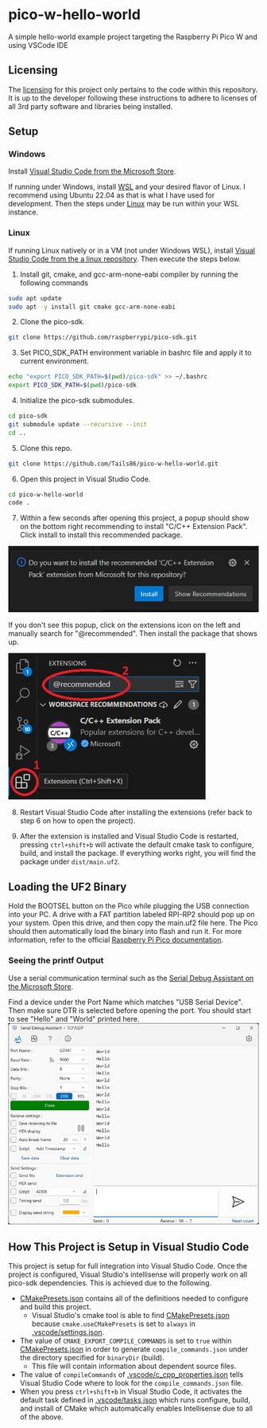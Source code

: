 # pico-w-hello-world

A simple hello-world example project targeting the Raspberry Pi Pico W and using VSCode IDE

## Licensing

The [licensing](LICENSE) for this project only pertains to the code within this repository. It is up to the developer following these instructions to adhere to licenses of all 3rd party software and libraries being installed.

## Setup

### Windows

Install [Visual Studio Code from the Microsoft Store](https://apps.microsoft.com/detail/xp9khm4bk9fz7q).

If running under Windows, install [WSL](https://docs.microsoft.com/en-us/windows/wsl/install) and your desired flavor of Linux. I recommend using Ubuntu 22.04 as that is what I have used for development. Then the steps under [Linux](#linux) may be run within your WSL instance.

### Linux

If running Linux natively or in a VM (not under Windows WSL), install [Visual Studio Code from the a linux repository](https://code.visualstudio.com/docs/setup/linux). Then execute the steps below.

1. Install git, cmake, and gcc-arm-none-eabi compiler by running the following commands
```bash
sudo apt update
sudo apt -y install git cmake gcc-arm-none-eabi
```

2. Clone the pico-sdk.
```bash
git clone https://github.com/raspberrypi/pico-sdk.git
```

3. Set PICO_SDK_PATH environment variable in bashrc file and apply it to current environment.
```bash
echo "export PICO_SDK_PATH=$(pwd)/pico-sdk" >> ~/.bashrc
export PICO_SDK_PATH=$(pwd)/pico-sdk
```

4. Initialize the pico-sdk submodules.
```bash
cd pico-sdk
git submodule update --recursive --init
cd ..
```

5. Clone this repo.
```bash
git clone https://github.com/Tails86/pico-w-hello-world.git
```

6. Open this project in Visual Studio Code.
```bash
cd pico-w-hello-world
code .
```

7. Within a few seconds after opening this project, a popup should show on the bottom right recommending to install "C/C++ Extension Pack". Click install to install this recommended package.

![install extensions popup](docs/install_extensions_popup.jpg)

If you don't see this popup, click on the extensions icon on the left and manually search for "@recommended". Then install the package that shows up.

![extensions search](docs/extensions_search.jpg)

8. Restart Visual Studio Code after installing the extensions (refer back to step 6 on how to open the project).

9. After the extension is installed and Visual Studio Code is restarted, pressing `ctrl+shift+b` will activate the default cmake task to configure, build, and install the package. If everything works right, you will find the package under `dist/main.uf2`.

## Loading the UF2 Binary

Hold the BOOTSEL button on the Pico while plugging the USB connection into your PC. A drive with a FAT partition labeled RPI-RP2 should pop up on your system. Open this drive, and then copy the main.uf2 file here. The Pico should then automatically load the binary into flash and run it. For more information, refer to the official [Raspberry Pi Pico documentation](https://www.raspberrypi.com/documentation/microcontrollers/raspberry-pi-pico.html#documentation).

### Seeing the printf Output

Use a serial communication terminal such as the [Serial Debug Assistant on the Microsoft Store](https://apps.microsoft.com/detail/9nblggh43hdm).

Find a device under the Port Name which matches "USB Serial Device". Then make sure DTR is selected before opening the port. You should start to see "Hello" and "World" printed here.
![Serial Debug Assistant Example](docs/serial_output.jpg)

## How This Project is Setup in Visual Studio Code

This project is setup for full integration into Visual Studio Code. Once the project is configured, Visual Studio's intellisense will properly work on all pico-sdk dependencies. This is achieved due to the following.

- [CMakePresets.json](CMakePresets.json) contains all of the definitions needed to configure and build this project.
    - Visual Studio's cmake tool is able to find [CMakePresets.json](CMakePresets.json) because `cmake.useCMakePresets` is set to `always` in [.vscode/settings.json](.vscode/settings.json).
- The value of `CMAKE_EXPORT_COMPILE_COMMANDS` is set to `true` within [CMakePresets.json](CMakePresets.json) in order to generate `compile_commands.json` under the directory specified for `binaryDir` (build).
    - This file will contain information about dependent source files.
- The value of `compileCommands` of [.vscode/c_cpp_properties.json](.vscode/c_cpp_properties.json) tells Visual Studio Code where to look for the `compile_commands.json` file.
- When you press `ctrl+shift+b` in Visual Studio Code, it activates the default task defined in [.vscode/tasks.json](.vscode/tasks.json) which runs configure, build, and install of CMake which automatically enables Intellisense due to all of the above.
